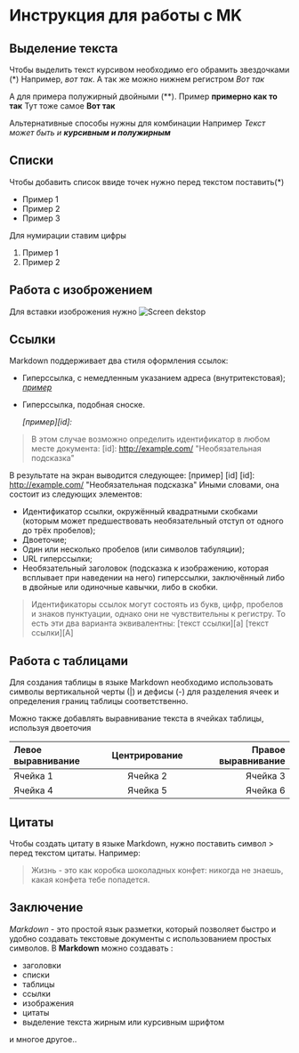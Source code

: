 # Инструкция для работы с MK

## Выделение текста 

Чтобы выделить текст курсивом необходимо его обрамить звездочками (*) Например, *вот так*. А так же можно нижнем регистром _Вот так_

А для примера полужирный двойными (**). Пример **примерно как то так**
Тут тоже самое __Вот так__

Альтернативные способы нужны для комбинации Например
_Текст может быть и **курсивным и полужирным**_

## Списки

Чтобы добавить список ввиде точек нужно перед текстом поставить(*)
* Пример 1
* Пример 2
* Пример 3

Для нумирации ставим цифры 
1. Пример 1
2. Пример 2

## Работа с изоброжением 

Для вставки изоброжения нужно
![Screen dekstop](Screen1.png)

## Ссылки 

Markdown поддерживает два стиля оформления ссылок:
* Гиперссылка, с немедленным указанием адреса (внутритекстовая); *[пример](http://example.com/ "Необязательная подсказка")*

* Гиперссылка, подобная сноске.

    *[пример][id]:*
>В этом случае возможно определить идентификатор в любом месте документа:
[id]: http://example.com/ "Необязательная подсказка"

В результате на экран выводится следующее: [пример] [id] [id]: http://example.com/ "Необязательная подсказка" Иными
словами, она состоит из следующих элементов:
 * Идентификатор ссылки, окружённый квадратными скобками (которым может предшествовать необязательный отступ
от одного до трёх пробелов);
 * Двоеточие;
 * Один или несколько пробелов (или символов табуляции);
 * URL гиперссылки;
 * Необязательный заголовок (подсказка к изображению, которая всплывает при наведении на него) гиперссылки,
заключённый либо в двойные или одиночные кавычки, либо в скобки.
 
 >Идентификаторы ссылок могут состоять из букв, цифр, пробелов и знаков пунктуации, однако они не чувствительны к
регистру. То есть эти два варианта эквивалентны:
[текст ссылки][a]
[текст ссылки][A]


## Работа с таблицами 

Для создания таблицы в языке Markdown необходимо использовать символы вертикальной черты (|) и дефисы (-) для разделения ячеек и определения границ таблицы соответственно.

Можно также добавлять выравнивание текста в ячейках таблицы, используя двоеточия

| Левое выравнивание | Центрирование | Правое выравнивание |
| :--- | :---: | ---: |
| Ячейка 1 | Ячейка 2 | Ячейка 3 |
| Ячейка 4 | Ячейка 5 | Ячейка 6 |


## Цитаты 

Чтобы создать цитату в языке Markdown, нужно поставить символ > перед текстом цитаты. Например:
> Жизнь - это как коробка шоколадных конфет: никогда не знаешь, какая конфета тебе попадется.


## Заключение

*Markdown* - это простой язык разметки, который позволяет быстро и удобно создавать текстовые документы с использованием простых символов. В **Markdown** можно создавать : 
* заголовки 
* списки 
* таблицы 
* ссылки
* изображения
* цитаты
* выделение текста жирным или курсивным шрифтом

и многое другое..
